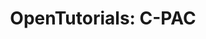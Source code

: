 ---
layout: page
title: 'OpenTutorials: C-PAC'
description: 
redirect: https://www.bilibili.com/video/BV1T7411U7KK?p=17
importance: 1
category: talk
---